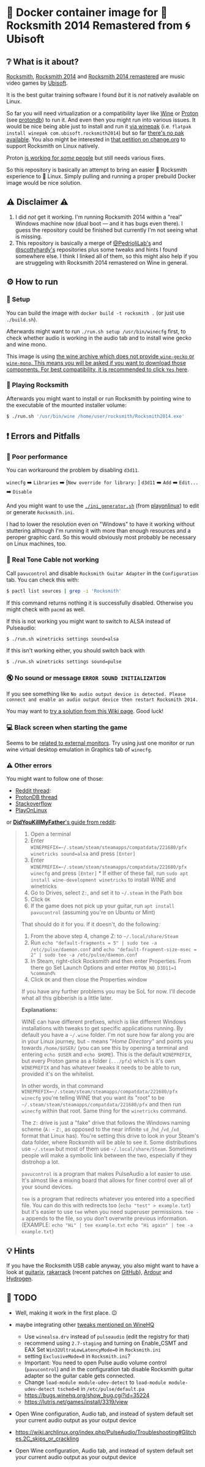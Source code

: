 # :whale2: Docker container image for :guitar: Rocksmith 2014 Remastered from :cyclone: Ubisoft

## :grey_question: What is it about?

[Rocksmith](https://www.ubisoft.com/en-us/game/rocksmith/), [Rocksmith 2014](https://www.ubisoft.com/en-us/game/rocksmith-2014-edition/) and [Rocksmith 2014 remastered](https://www.ubisoft.com/en-us/game/rocksmith-2014-remastered-edition) are music video games by [Ubisoft](https://www.ubisoft.com/).

It is the best guitar training software I found _but_ it is _not_ natively available on Linux.

So far you will need virtualization or a compatibility layer like [Wine](https://appdb.winehq.org/objectManager.php?sClass=version&iId=29333) or [Proton](https://github.com/ValveSoftware/Proton/issues/812) (see [protondb](https://www.protondb.com/app/221680)) to run it.
And even then you might run into various issues.
It would be nice being able just to install and run it [via winepak](https://www.winepak.org/) (i.e. `flatpak install winepak com.ubisoft.rocksmith2014`) but so far [there's no pak available](https://github.com/winepak/applications/issues/166).
You also might be interested in [that petition on change.org](https://www.change.org/p/ubisoft-port-rocksmith-2014-to-linux-natively) to support Rocksmith on Linux natively.

Proton [is working for _some_ people](https://www.protondb.com/app/221680) but still needs various fixes.

So this repository is basically an attempt to bring an easier :guitar: Rocksmith experience to :penguin: Linux.
Simply pulling and running a proper prebuild Docker image would be nice solution.

## :warning: Disclaimer :warning:

1. I did _not_ get it working. I'm running Rocksmith 2014 within a "real" Windows machine now (dual boot — and it has bugs even there). I guess the repository could be finished but currently I'm not seeing what is missing.
2. This repository is basically a merge of [@PedrioliLab's](https://github.com/PedrioliLab/docker-wine) and [@scottyhardy's](https://github.com/scottyhardy/docker-wine) repositories plus some tweaks and hints I found somewhere else. I think I linked all of them, so this might also help if you are struggeling with Rocksmith 2014 remastered on Wine in general.


## :gear: How to run

### :wrench: Setup

You can build the image with `docker build -t rocksmith .` (or just use `./build.sh`).

Afterwards might want to run `./run.sh setup /usr/bin/winecfg` first, to check whether audio is working in the audio tab and to install wine gecko and wine mono.

This image is using [the wine archive which does not provide `wine-gecko` or `wine-mono`. This means  you will be asked if you want to download those components. For best compatibility, it is recommended to click `Yes` here](https://wiki.winehq.org/Ubuntu#If_you_have_previously_used_the_distro_packages.2C_you_will_notice_some_differences_in_the_WineHQ_ones:).

### :guitar: Playing Rocksmith

Afterwards you might want to install or run Rocksmith by pointing wine to the executable of the mounted installer volume:

```bash
$ ./run.sh '/usr/bin/wine /home/user/rocksmith/Rocksmith2014.exe'
```

## :heavy_exclamation_mark: Errors and Pitfalls

### :snail: Poor performance

You can workaround the problem by disabling `d3d11`.

`winecfg` :arrow_right: `Libraries` :arrow_right: [`New override for library:` ] `d3d11` :arrow_right: `Add` :arrow_right: `Edit...` :arrow_right: `Disable`

And you might want to use the [`./ini_generator.sh`](ini_generator.sh) (from [playonlinux](https://www.playonlinux.com/en/topic-14040-Script_Rocksmith_2014_Steam.html)) to edit or generate `Rocksmith.ini`.

I had to lower the resolution even on "Windows" to have it working without stuttering although I'm running it with more than enough resources and a peroper graphic card. So this would obviously most probably be necessary on Linux machines, too.


### :electric_plug: Real Tone Cable not working

Call `pavucontrol` and disable `Rocksmith Guitar Adapter` in the `Configuration` tab.
You can check this with:

```bash
$ pactl list sources | grep -i 'Rocksmith'
```
If this command returns nothing it is successfully disabled. Otherwise you might check with `pacmd` as well.


If this is not working you might want to switch to ALSA instead of Pulseaudio:

```bash
$ ./run.sh winetricks settings sound=alsa
```

If this isn't working either, you should switch back with
```bash
$ ./run.sh winetricks settings sound=pulse
```

### :mute: No sound or message `ERROR SOUND INITIALIZATION`

If you see something like
`No audio output device is detected. Please connect and enable an audio output device then restart Rocksmith 2014.`

You may want to [try a solution from this Wiki page](https://github.com/mviereck/x11docker/wiki/Container-sound:-ALSA-or-Pulseaudio). Good luck!

### :computer: Black screen when starting the game

Seems to be [related to external monitors](https://www.codeweavers.com/compatibility/crossover/forum/rocksmith-2014-pc?msg=189332).
Try using just one monitor or run wine virtual desktop emulation in Graphics tab of `winecfg`.

### :warning: Other errors

You might want to follow one of those:
* [Reddit thread](https://www.reddit.com/r/SteamPlay/comments/appsuj/can_anyone_talk_me_through_rocksmith_setup_link/):
* [ProtonDB thread](https://www.protondb.com/app/221680)
* [Stackoverflow](https://gaming.stackexchange.com/questions/359910/how-to-play-rocksmith-2014-remastered-on-linux-using-the-usb-guitar-adapter)
* [PlayOnLinux](https://www.playonlinux.com/en/topic-14040-Script_Rocksmith_2014_Steam.html)

or [**DidYouKillMyFather**'s guide from reddit](https://www.reddit.com/r/SteamPlay/comments/appsuj/can_anyone_talk_me_through_rocksmith_setup_link/egak754/):

> 1.  Open a terminal
> 2.  Enter `WINEPREFIX=~/.steam/steam/steamapps/compatdata/221680/pfx winetricks sound=alsa` and press `[Enter]`
> 3.  Enter `WINEPREFIX=~/.steam/steam/steamapps/compatdata/221680/pfx winecfg` and press `[Enter]`
    * If either of these fail, run `sudo apt install wine-development winetricks` to install WINE and winetricks
> 4.  Go to Drives, select `Z:`, and set it to `~/.steam` in the Path box
> 5.  Click `OK`
> 6.  If the game does not pick up your guitar, run `apt install pavucontrol` (assuming you're on Ubuntu or Mint)
>
> That should do it for you. If it doesn't, do the following:
>
> 1.  From the above step 4, change Z: to `~/.local/share/Steam`
> 2.  Run `echo "default-fragments = 5" | sudo tee -a /etc/pulse/daemon.conf` and `echo "default-fragment-size-msec = 2" | sudo tee -a /etc/pulse/daemon.conf`
> 3.  In Steam, right-click Rocksmith and then enter Properties. From there go Set Launch Options and enter `PROTON_NO_D3D11=1 %command%`
> 4.  Click `OK` and then close the Properties window
>
> If you have any further problems you may be SoL for now. I'll decode what all this gibberish is a little later.
>
> **Explanations:**
>
> WINE can have different prefixes, which is like different Windows installations with tweaks to get specific applications running. By default you have a `~/.wine` folder. I'm not sure how far along you are in your Linux journey, but `~` means "_Home Directory_" and points you towards `/home/$USER/` (you can see this by opening a terminal and entering `echo $USER` and `echo $HOME`). This is the default `WINEPREFIX`, but every Proton game as a folder (`.../pfx`) which is it's own `WINEPREFIX` and has whatever tweaks it needs to be able to run, provided it's on the whitelist.
>
> In other words, in that command `WINEPREFIX=~/.steam/steam/steamapps/compatdata/221680/pfx winecfg` you're telling WINE that you want its "root" to be `~/.steam/steam/steamapps/compatdata/221680/pfx` and then run `winecfg` within that root. Same thing for the `winetricks` command.
>
> The `Z:` drive is just a "fake" drive that follows the Windows naming scheme (`A:` - `Z:`, as opposed to the near infinite `sd_`/`hd_`/`vd_`/`xd_` format that Linux has). You're setting this drive to look in your Steam's data folder, where Rocksmith will be able to see it. Some distributions use `~/.steam` but most of them use `~/.local/share/Steam`. Sometimes people will make a symbolic link between the two, especially if they distrohop a lot.
>
> `pavucontrol` is a program that makes PulseAudio a lot easier to use. It's almost like a mixing board that allows for finer control over all of your sound devices.
>
> `tee` is a program that redirects whatever you entered into a specified file. You can do this with redirects too (`echo "test" > example.txt`) but it's easier to use `tee` when you need superuser permissions. `tee -a` appends to the file, so you don't overwrite previous information. (EXAMPLE: `echo "Hi" | tee example.txt` `echo "Hi again" | tee -a example.txt`)


## :bulb: Hints

If you have the Rocksmith USB cable anyway, you also might want to have a look at [guitarix](https://guitarix.org/), [rakarrack](http://rakarrack.sourceforge.net/) (recent patches on [GitHub](https://github.com/Stazed/rakarrack)), [Ardour](https://github.com/Ardour/ardour) and [Hydrogen](http://hydrogen-music.org/downloads/).

## :construction: TODO

* Well, making it work in the first place. :wink:
* maybe integrating other [tweaks mentioned on WineHQ](https://www.winehq.org/search?q=Rocksmith+2014)
  * Use `winealsa.drv` instead of `pulseaudio` (edit the registry for that)
  * recommend using `2.7-staging` and turning on Enable_CSMT and EAX Set `Win32UltraLowLatencyMode=0` in `Rocksmith.ini`
  * setting `ExclusiveMode=0` in `Rocksmith.ini`?
  * Important: You need to open Pulse audio volume control (`pavucontrol`) and in the configuration tab disable Rocksmith guitar adapter so the guitar cable gets connected.
  * Change `load-module module-udev-detect` to `load-module module-udev-detect tsched=0` in `/etc/pulse/default.pa`
  * https://bugs.winehq.org/show_bug.cgi?id=35224
  * https://lutris.net/games/install/3319/view

* Open Wine configuration, Audio tab, and instead of system default set your current audio output as your output device

* https://wiki.archlinux.org/index.php/PulseAudio/Troubleshooting#Glitches.2C_skips_or_crackling

* Open Wine configuration, Audio tab, and instead of system default set your current audio output as your output device